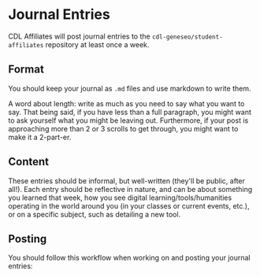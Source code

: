 # Journal Entries

CDL Affiliates will post journal entries to the `cdl-geneseo/student-affiliates` repository at least once a week.  

## Format

You should keep your journal as `.md` files and use markdown to write them. 

A word about length: write as much as you need to say what you want to say. That being said, if you have less than a full paragraph, you might want to ask yourself what you might be leaving out. Furthermore, if your post is approaching more than 2 or 3 scrolls to get through, you might want to make it a 2-part-er. 

## Content

These entries should be informal, but well-written (they'll be public, after all!). Each entry should be reflective in nature, and can be about something you learned that week, how you see digital learning/tools/humanities operating in the world around you (in your classes or current events, etc.), or on a specific subject, such as detailing a new tool.

## Posting

You should follow this workflow when working on and posting your journal entries:

